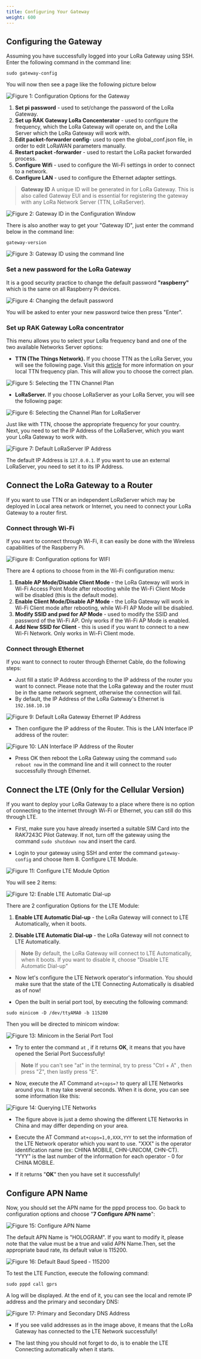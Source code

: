 ```yaml
---
title: Configuring Your Gateway
weight: 600
---
```

## Configuring the Gateway
Assuming you have successfully logged into your LoRa Gateway using SSH. Enter the following command in the command line:
```
sudo gateway-config
```

You will now then see a page like the following picture below


![Figure 1: Configuration Options for the Gateway](images/config-options.png)
1. **Set pi password** - used to set/change the password of the LoRa Gateway.
2. **Set up RAK Gateway LoRa Concenterator** - used to configure the frequency, which the LoRa Gateway will operate on, and the LoRa Server which the LoRa Gateway will work with.
3. **Edit packet-forwarder config**- used to open the global_conf.json file, in order to edit LoRaWAN parameters manually.
4. **Restart packet -forwarder** - used to restart the LoRa packet forwarded process.
5. **Configure Wifi** - used to configure the Wi-Fi settings in order to connect to a network.
6. **Configure LAN** - used to configure the Ethernet adapter settings.

>**Gateway ID** A unique ID will be generated in for LoRa Gateway. This is also called Gateway EUI and is essential for registering the gateway with any LoRa Network Server (TTN, LoRaServer).

![Figure 2: Gateway ID in the Configuration Window](images/gateway-id.png)

There is also another way to get your "Gateway ID", just enter the command below in the command line:

```
gateway-version
```

![Figure 3: Gateway ID using the command line](images/gateway-id-cmd.png)

### Set a new password for the LoRa Gateway
It is a good security practice to change the default password **"raspberry"** which is the same on all Raspberry Pi devices.

![Figure 4: Changing the default password](images/passwd.png)

You will be asked to enter your new password twice then press "Enter".

### Set up RAK Gateway LoRa concentrator
This menu allows you to select your LoRa frequency band and one of the two available Networks Server options:
* **TTN (The Things Network).** If you choose TTN as the LoRa Server, you will see the following page. Visit this [article](https://www.thethingsnetwork.org/docs/lorawan/frequencies-by-country.html) for more information on your local TTN frequency plan. This will allow you to choose the correct plan.

![Figure 5: Selecting the TTN Channel Plan](images/ttn.jpg)

* **LoRaServer.** If you choose LoRaServer as your LoRa Server, you will see the following page:

![Figure 6: Selecting the Channel Plan for LoRaServer](images/ttn-loraserver.png)

Just like with TTN, choose the appropriate frequency for your country. Next, you need to set the IP Address of the LoRaServer, which you want your LoRa Gateway to work with.

![Figure 7: Default LoRaServer IP Address](images/loraserver-ip.png)

The default IP Address is `127.0.0.1`. If you want to use an external LoRaServer, you need to set it to its IP Address.


## Connect the LoRa Gateway to a Router

If you want to use TTN or an independent LoRaServer which may be deployed in Local area network or Internet, you need to connect your LoRa Gateway to a router first.

### Connect through Wi-Fi
If you want to connect through Wi-Fi, it can easily be done with the Wireless capabilities of the Raspberry Pi.

![Figure 8: Configuration options for WIFI](images/wifi.png)

There are 4 options to choose from in the Wi-Fi configuration menu:

1. **Enable AP Mode/Disable Client Mode** - the LoRa Gateway will work in Wi-Fi Access Point Mode after rebooting while the Wi-Fi Client Mode will be disabled (this is the default mode).
2. **Enable Client Mode/Disable AP Mode** - the LoRa Gateway will work in Wi-Fi Client mode after rebooting, while Wi-FI AP Mode will be disabled.
3. **Modify SSID and pwd for AP Mode** - used to modify the SSID and password of the Wi-Fi AP. Only works if the Wi-Fi AP Mode is enabled.
4. **Add New SSID for Client** - this is used if you want to connect to a new Wi-Fi Network. Only works in Wi-Fi Client mode.

### Connect through Ethernet
If you want to connect to router through Ethernet Cable, do the following steps:

* Just fill a static IP Address according to the IP address of the router you want to connect. Please note that the LoRa gateway and the router must be in the same network segment, otherwise the connection will fail.
* By default, the IP Address of the LoRa Gateway's Ethernet is `192.168.10.10`

![Figure 9: Default LoRa Gateway Ethernet IP Address](images/ip-lora.png)

* Then configure the IP address of the Router. This is the LAN Interface IP address of the router:

![Figure 10: LAN Interface IP Address of the Router](images/lan-ip.png)

* Press OK then reboot the LoRa Gateway using the command `sudo reboot now` in the command line and it will connect to the router successfully through Ethernet.

## Connect the LTE (Only for the Cellular Version)

If you want to deploy your LoRa Gateway to a place where there is no option of connecting to the internet through Wi-Fi or Ethernet, you can still do this through LTE.

* First, make sure you have already inserted a suitable SIM Card into the RAK7243C Pilot Gateway. If not, turn off the gateway using the command `sudo shutdown now` and insert the card.

* Login to your gateway using SSH and enter the command `gateway-config` and choose Item 8. Configure LTE Module.

![Figure 11: Configure LTE Module Option](images/config_lte_option.png)

You will see 2 items:

![Figure 12: Enable LTE Automatic Dial-up](images/Enable_LTE.png)

There are 2 configuration Options for the LTE Module:

1. **Enable LTE Automatic Dial-up** - the LoRa Gateway will connect to LTE Automatically, when it boots.

2. **Disable LTE Automatic Dial-up** - the LoRa Gateway will not connect to LTE Automatically.

>**Note** By default, the LoRa Gateway will connect to LTE Automatically, when it boots. If you want to
disable it, choose "Disable LTE Automatic Dial-up"

* Now let's configure the LTE Network operator's information. You should make sure that the state of the LTE Connecting Automatically is disabled as of now!

* Open the built in serial port tool, by executing the following command:

```
sudo minicom -D /dev/ttyAMA0 -b 115200
```

Then you will be directed to minicom window:

![Figure 13: Minicom in the Serial Port Tool](images/minicom_window.png)

* Try to enter the command `at` , if it returns **OK**, it means that you have opened the Serial Port Successfully!

>**Note** If you can't see "at" in the terminal, try to press "Ctrl + A" , then press "Z", then lastly press
"E".

* Now, execute the AT Command `at+cops=?` to query all LTE Networks around you. It may take several seconds. When it is done, you can see some information like this:

![Figure 14: Querying LTE Networks](images/Query_LTE.png)

* The figure above is just a demo showing the different LTE Networks in China and may differ depending on your area. 

* Execute the AT Command `at+cops=1,0,XXX,YYY` to set the information of the LTE Network operator which you want to use. "XXX" is the operator identification name (ex: CHINA MOBILE, CHN-UNICOM, CHN-CT). "YYY" is the last number of the information for each operator - 0 for CHINA MOBILE.

* If it returns "**OK**" then you have set it successfully!

## Configure APN Name

Now, you should set the APN name for the pppd process too. Go back to configuration options and choose "**7 Configure APN name**":

![Figure 15: Configure APN Name](images/APN.png)

The default APN Name is "HOLOGRAM". If you want to modify it, please note that the value must be a true and valid APN Name.Then, set the appropriate baud rate, its default value is 115200.

![Figure 16: Default Baud Speed - 115200](images/Baud_Speed.png)

To test the LTE Function, execute the following command:

```
sudo pppd call gprs
```

A log will be displayed. At the end of it, you can see the local and remote IP address and the primary and secondary DNS:

![Figure 17: Primary and Secondary DNS Address](images/DNS_Add.png)

* If you see valid addresses as in the image above, it means that the LoRa Gateway has connected to the LTE Network successfully!

* The last thing you should not forget to do, is to enable the LTE Connecting automatically when it starts.